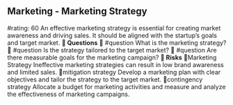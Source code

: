 

## Marketing - Marketing Strategy
#rating: 60
An effective marketing strategy is essential for creating market awareness and driving sales. It should be aligned with the startup’s goals and target market.
**💭 Questions**
💭 #question What is the marketing strategy?
 💭 #question Is the strategy tailored to the target market?
 💭 #question Are there measurable goals for the marketing campaign?
**🚨 Risks**
🚨Marketing Strategy
Ineffective marketing strategies can result in low brand awareness and limited sales.
🚨mitigation strategy
Develop a marketing plan with clear objectives and tailor the strategy to the target market.
🚨contingency strategy
Allocate a budget for marketing activities and measure and analyze the effectiveness of marketing campaigns.




